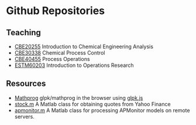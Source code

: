Github Repositories
======================

## Teaching

* [CBE20255](http://jckantor.github.io/CBE20255) Introduction to Chemical Engineering Analysis
* [CBE30338](http://jckantor.github.io/CBE30338) Chemical Process Control
* [CBE40455](http://jckantor.github.io/CBE40455) Process Operations
* [ESTM60203](http://jckantor.github.io/ESTM60203) Introduction to Operations Research

## Resources

* [Mathprog](http://www3.nd.edu/~jeff/mathprog/) glpk/mathprog in the browser using [glpk.js](http://hgourvest.github.io/glpk.js/)
* [stock.m](https://gist.github.com/jckantor/9355655) A Matlab class for obtaining quotes from Yahoo Finance
* [apmonitor.m](https://gist.github.com/jckantor/b1678f34c8fd0347e77b) A Matlab class for processing APMonitor models on remote servers.
